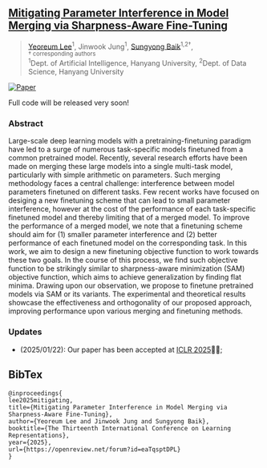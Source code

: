 ## [Mitigating Parameter Interference in Model Merging via Sharpness-Aware Fine-Tuning](https://openreview.net/forum?id=eaTqsptDPL)

> [Yeoreum Lee](https://github.com/leeyeoreum02)<sup>1</sup>, Jinwook Jung<sup>1</sup>, [Sungyong Baik](https://dsybaik-hy.github.io)<sup>1,2&dagger;</sup>, <br>
> <sup> &dagger; corresponding authors </sup> <br>
> <sup>1</sup>Dept. of Artificial Intelligence, Hanyang University, <sup>2</sup>Dept. of Data Science, Hanyang University


[![Paper](https://img.shields.io/badge/Paper-ICLR_2025-blue)](https://openreview.net/forum?id=eaTqsptDPL)


Full code will be released very soon!



### Abstract
Large-scale deep learning models with a pretraining-finetuning paradigm have led to a surge of numerous task-specific models finetuned from a common pretrained model. Recently, several research efforts have been made on merging these large models into a single multi-task model, particularly with simple arithmetic on parameters. Such merging methodology faces a central challenge: interference between model parameters finetuned on different tasks. Few recent works have focused on desiging a new finetuning scheme that can lead to small parameter interference, however at the cost of the performance of each task-specific finetuned model and thereby limiting that of a merged model. To improve the performance of a merged model, we note that a finetuning scheme should aim for (1) smaller parameter interference and (2) better performance of each finetuned model on the corresponding task. In this work, we aim to design a new finetuning objective function to work towards these two goals. In the course of this process, we find such objective function to be strikingly similar to sharpness-aware minimization (SAM) objective function, which aims to achieve generalization by finding flat minima. Drawing upon our observation, we propose to finetune pretrained models via SAM or its variants. The experimental and theoretical results showcase the effectiveness and orthogonality of our proposed approach, improving performance upon various merging and finetuning methods.


### Updates
* (2025/01/22): Our paper has been accepted at [ICLR 2025](https://iclr.cc/)🎉🎉; 

## BibTex
```
@inproceedings{
lee2025mitigating,
title={Mitigating Parameter Interference in Model Merging via Sharpness-Aware Fine-Tuning},
author={Yeoreum Lee and Jinwook Jung and Sungyong Baik},
booktitle={The Thirteenth International Conference on Learning Representations},
year={2025},
url={https://openreview.net/forum?id=eaTqsptDPL}
}
```
